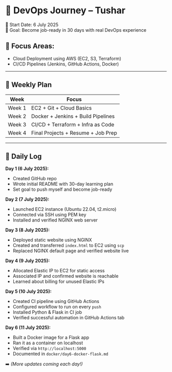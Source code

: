 # 🚀 DevOps Journey – Tushar

📅 Start Date: 6 July 2025  
🎯 Goal: Become job-ready in 30 days with real DevOps experience

## 🔧 Focus Areas:
- Cloud Deployment using AWS (EC2, S3, Terraform)
- CI/CD Pipelines (Jenkins, GitHub Actions, Docker)

---

## 📘 Weekly Plan

| Week | Focus |
|------|-------|
| Week 1 | EC2 + Git + Cloud Basics |
| Week 2 | Docker + Jenkins + Build Pipelines |
| Week 3 | CI/CD + Terraform + Infra as Code |
| Week 4 | Final Projects + Resume + Job Prep |

---

## 📝 Daily Log

**Day 1 (6 July 2025):**  
- Created GitHub repo  
- Wrote initial README with 30-day learning plan  
- Set goal to push myself and become job-ready

**Day 2 (7 July 2025):**  
- Launched EC2 instance (Ubuntu 22.04, t2.micro)  
- Connected via SSH using PEM key  
- Installed and verified NGINX web server

**Day 3 (8 July 2025):**  
- Deployed static website using NGINX  
- Created and transferred `index.html` to EC2 using `scp`  
- Replaced NGINX default page and verified website live

**Day 4 (9 July 2025):**  
- Allocated Elastic IP to EC2 for static access  
- Associated IP and confirmed website is reachable  
- Learned about billing for unused Elastic IPs

**Day 5 (10 July 2025):**  
- Created CI pipeline using GitHub Actions  
- Configured workflow to run on every `push`  
- Installed Python & Flask in CI job  
- Verified successful automation in GitHub Actions tab

**Day 6 (11 July 2025):**  
- Built a Docker image for a Flask app  
- Ran it as a container on localhost  
- Verified via `http://localhost:5000`  
- Documented in `docker/day6-docker-flask.md`

➡️ *(More updates coming each day!)*
